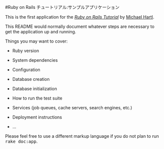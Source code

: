 #Ruby on Rails チュートリアル:サンプルアプリケーション

This is the first application for the
[*Ruby on Rails Tutorial*](http://railstutorial.jp)
by [Michael Hartl](http://mihcaelhartl.com/).

This README would normally document whatever steps are necessary to get the
application up and running.

Things you may want to cover:

* Ruby version

* System dependencies

* Configuration

* Database creation

* Database initialization

* How to run the test suite

* Services (job queues, cache servers, search engines, etc.)

* Deployment instructions

* ...


Please feel free to use a different markup language if you do not plan to run
<tt>rake doc:app</tt>.
